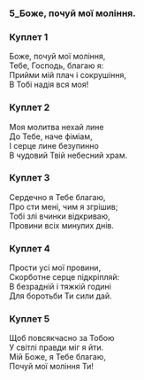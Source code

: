 ### 5_Боже, почуй мої моління.
### Куплет 1
Боже, почуй мої моління, <br/>Тебе, Господь, благаю я:<br/>Прийми мій плач і сокрушіння,­ <br/>В Тобі надія вся мoя!
### Куплет 2
Моя молитва нехай лине <br/>До Тебе, наче фіміам,<br/>І серце лине безупинно <br/>В чудовий Твій небесний храм.
### Куплет 3
Сердечно я Тебе благаю,­ <br/>Про сти мені, чим я згрішив;<br/>Тобі злі вчинки відкриваю, <br/>Провини всіх минулих днів.
### Куплет 4
Прости усі мої провини, <br/>Скорботне серце підкріпляй: <br/>В безрадній і тяжкій годині <br/>Для боротьби Ти сили дай.
### Куплет 5
Щоб повсякчасно за Тобою <br/>У світлі правди міг я йти.<br/>Мій Боже, я Тебе благаю,­ <br/>Почуй мої моління Ти!
